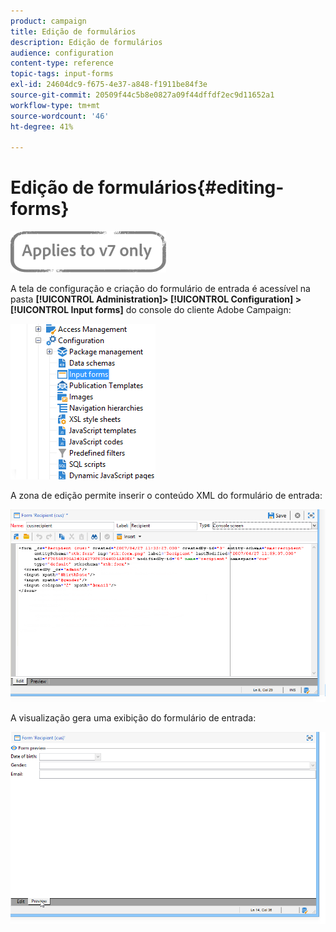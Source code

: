 ```yaml
---
product: campaign
title: Edição de formulários
description: Edição de formulários
audience: configuration
content-type: reference
topic-tags: input-forms
exl-id: 24604dc9-f675-4e37-a848-f1911be84f3e
source-git-commit: 20509f44c5b8e0827a09f44dffdf2ec9d11652a1
workflow-type: tm+mt
source-wordcount: '46'
ht-degree: 41%

---
```


# Edição de formulários{#editing-forms}

![](../../assets/v7-only.svg)

A tela de configuração e criação do formulário de entrada é acessível na pasta **[!UICONTROL Administration]> [!UICONTROL Configuration] >[!UICONTROL Input forms]** do console do cliente Adobe Campaign:

![](assets/d_ncs_integration_form_arbo.png)

A zona de edição permite inserir o conteúdo XML do formulário de entrada:

![](assets/d_ncs_integration_form_edit.png)

A visualização gera uma exibição do formulário de entrada:

![](assets/d_ncs_integration_form_preview.png)
